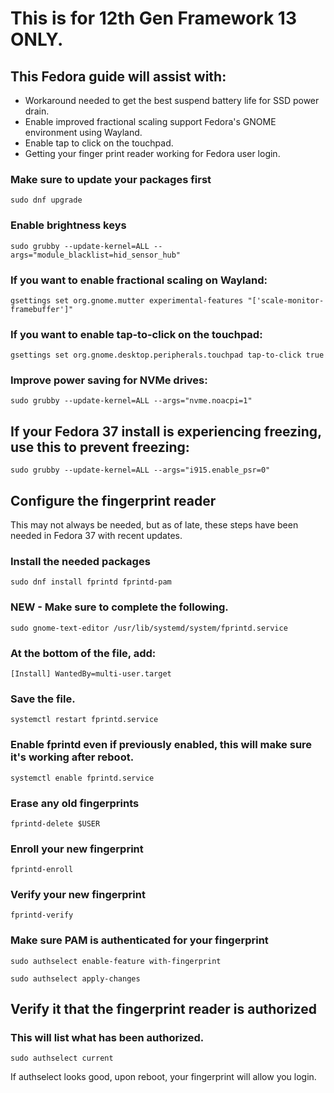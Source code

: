 # This is for 12th Gen Framework 13 ONLY.

## This Fedora guide will assist with:

- Workaround needed to get the best suspend battery life for SSD power drain.
- Enable improved fractional scaling support Fedora's GNOME environment using Wayland.
- Enable tap to click on the touchpad.
- Getting your finger print reader working for Fedora user login.


### Make sure to update your packages first
``sudo dnf upgrade``

### Enable brightness keys
``
sudo grubby --update-kernel=ALL --args="module_blacklist=hid_sensor_hub"
``

### If you want to enable fractional scaling on Wayland:
``
gsettings set org.gnome.mutter experimental-features "['scale-monitor-framebuffer']"
``

### If you want to enable tap-to-click on the touchpad:
``
gsettings set org.gnome.desktop.peripherals.touchpad tap-to-click true
``

### Improve power saving for NVMe drives:
``
sudo grubby --update-kernel=ALL --args="nvme.noacpi=1"
``
## If your Fedora 37 install is experiencing freezing, use this to prevent freezing:
``
sudo grubby --update-kernel=ALL --args="i915.enable_psr=0"
``

## Configure the fingerprint reader
This may not always be needed, but as of late, these steps have been needed in Fedora 37 with recent updates.

### Install the needed packages
``
sudo dnf install fprintd fprintd-pam
``

### NEW - Make sure to complete the following.
``
sudo gnome-text-editor /usr/lib/systemd/system/fprintd.service
``

### At the bottom of the file, add:
``
[Install]
WantedBy=multi-user.target
``

### Save the file.
``
systemctl restart fprintd.service
``

### Enable fprintd even if previously enabled, this will make sure it's working after reboot.
``
systemctl enable fprintd.service
``


### Erase any old fingerprints
``
fprintd-delete $USER
``

### Enroll your new fingerprint
``
fprintd-enroll
``

### Verify your new fingerprint
``
fprintd-verify
``

### Make sure PAM is authenticated for your fingerprint
``
sudo authselect enable-feature with-fingerprint
``

``
sudo authselect apply-changes
``

## Verify it that the fingerprint reader is authorized
### This will list what has been authorized.
``
sudo authselect current
``

If authselect looks good, upon reboot, your fingerprint will allow you login.
